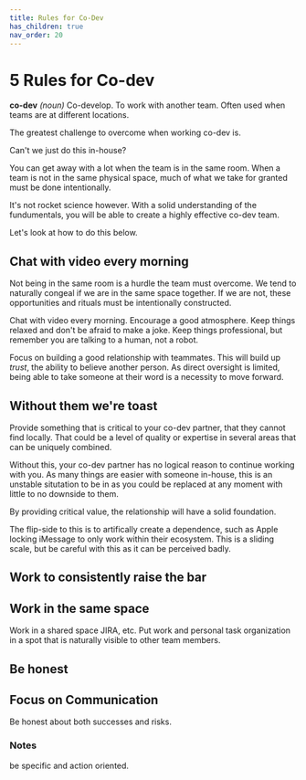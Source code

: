 ```yaml
---
title: Rules for Co-Dev
has_children: true
nav_order: 20
---
```


# 5 Rules for Co-dev

**co-dev**
*(noun)*
Co-develop. To work with another team. Often used when teams are at different locations.

The greatest challenge to overcome when working co-dev is.

Can't we just do this in-house?

You can get away with a lot when the team is in the same room. When a team is not in the same physical space, much of what we take for granted must be done intentionally.

It's not rocket science however. With a solid understanding of the fundumentals, you will be able to create a highly effective co-dev team.

Let's look at how to do this below.

## Chat with video every morning

Not being in the same room is a hurdle the team must overcome. We tend to naturally congeal if we are in the same space together. If we are not, these opportunities and rituals must be intentionally constructed.

Chat with video every morning. Encourage a good atmosphere. Keep things relaxed and don't be afraid to make a joke. Keep things professional, but remember you are talking to a human, not a robot.

Focus on building a good relationship with teammates. This will build up *trust*, the ability to believe another person. As direct oversight is limited, being able to take someone at their word is a necessity to move forward.

## Without them we're toast

Provide something that is critical to your co-dev partner, that they cannot find locally. That could be a level of quality or expertise in several areas that can be uniquely combined.

Without this, your co-dev partner has no logical reason to continue working with you. As many things are easier with someone in-house, this is an unstable situtation to be in as you could be replaced at any moment with little to no downside to them.

By providing critical value, the relationship will have a solid foundation.

The flip-side to this is to artifically create a dependence, such as Apple locking iMessage to only work within their ecosystem. This is a sliding scale, but be careful with this as it can be perceived badly.

## Work to consistently raise the bar

## Work in the same space
Work in a shared space
JIRA, etc. Put work and personal task organization in a spot that is naturally visible to other team members.

## Be honest

## Focus on Communication

Be honest about both successes and risks. 

### Notes

be specific and action oriented.

